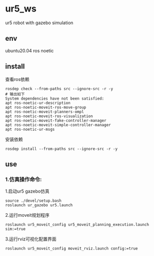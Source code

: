 # ur5_ws
ur5 robot with gazebo simulation 

## env
ubuntu20.04
ros noetic

## install

查看ros依赖

```commandline
rosdep check --from-paths src --ignore-src -r -y
# 输出如下
System dependencies have not been satisfied:
apt	ros-noetic-ur-description
apt	ros-noetic-moveit-ros-move-group
apt	ros-noetic-moveit-planners-ompl
apt	ros-noetic-moveit-ros-visualization
apt	ros-noetic-moveit-fake-controller-manager
apt	ros-noetic-moveit-simple-controller-manager
apt	ros-noetic-ur-msgs
```

安装依赖

```commandline
rosdep install --from-paths src --ignore-src -r -y
```

## use
### 1.仿真操作命令:

1.启动ur5 gazebo仿真

```comandline
source ./devel/setup.bash
roslaunch ur_gazebo ur5.launch
```
2.运行moveit规划程序

```comandline
roslaunch ur5_moveit_config ur5_moveit_planning_execution.launch sim:=true
```
3.运行rviz可视化配置界面

```comandline
roslaunch ur5_moveit_config moveit_rviz.launch config:=true
```
